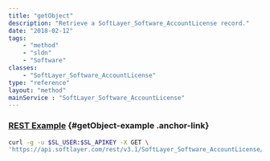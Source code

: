 ```yaml
---
title: "getObject"
description: "Retrieve a SoftLayer_Software_AccountLicense record."
date: "2018-02-12"
tags:
    - "method"
    - "sldn"
    - "Software"
classes:
    - "SoftLayer_Software_AccountLicense"
type: "reference"
layout: "method"
mainService : "SoftLayer_Software_AccountLicense"
---
```


### [REST Example](#getObject-example) <a href="/article/rest/"><i class="fas fa-question"></i></a> {#getObject-example .anchor-link} 
```bash
curl -g -u $SL_USER:$SL_APIKEY -X GET \
'https://api.softlayer.com/rest/v3.1/SoftLayer_Software_AccountLicense/{SoftLayer_Software_AccountLicenseID}/getObject'
```
